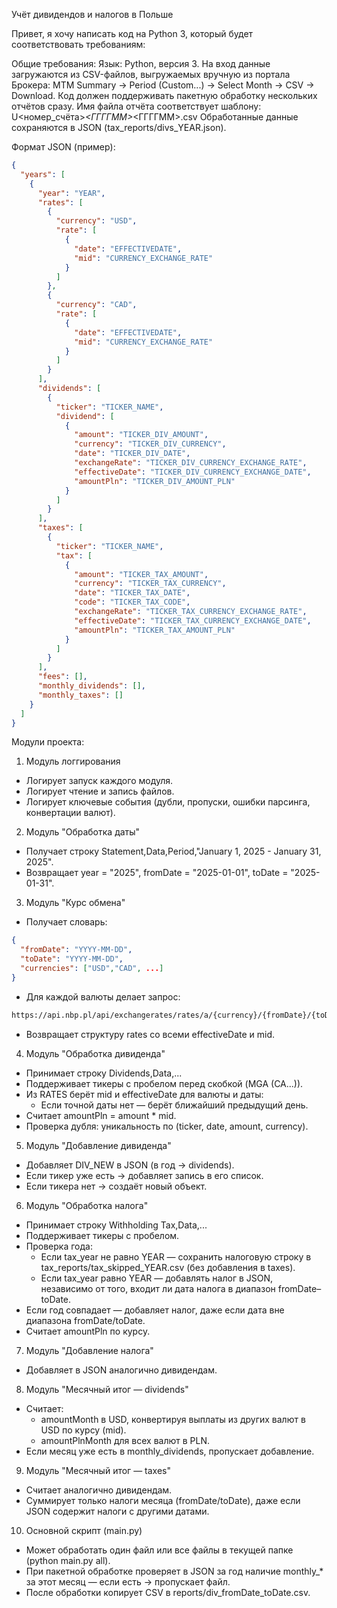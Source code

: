 Учёт дивидендов и налогов в Польше

Привет, я хочу написать код на Python 3, который будет соответствовать требованиям:

Общие требования:
Язык: Python, версия 3.
На вход данные загружаются из CSV-файлов, выгружаемых вручную из портала Брокера:
MTM Summary → Period (Custom...) → Select Month → CSV → Download.
Код должен поддерживать пакетную обработку нескольких отчётов сразу.
Имя файла отчёта соответствует шаблону: U<номер_счёта>_<ГГГГММ>_<ГГГГММ>.csv
Обработанные данные сохраняются в JSON (tax_reports/divs_YEAR.json).

Формат JSON (пример):
```json
{
  "years": [
    {
      "year": "YEAR",
      "rates": [
        {
          "currency": "USD",
          "rate": [
            {
              "date": "EFFECTIVEDATE",
              "mid": "CURRENCY_EXCHANGE_RATE"
            }
          ]
        },
        {
          "currency": "CAD",
          "rate": [
            {
              "date": "EFFECTIVEDATE",
              "mid": "CURRENCY_EXCHANGE_RATE"
            }
          ]
        }
      ],
      "dividends": [
        {
          "ticker": "TICKER_NAME",
          "dividend": [
            {
              "amount": "TICKER_DIV_AMOUNT",
              "currency": "TICKER_DIV_CURRENCY",
              "date": "TICKER_DIV_DATE",
              "exchangeRate": "TICKER_DIV_CURRENCY_EXCHANGE_RATE",
              "effectiveDate": "TICKER_DIV_CURRENCY_EXCHANGE_DATE",
              "amountPln": "TICKER_DIV_AMOUNT_PLN"
            }
          ]
        }
      ],
      "taxes": [
        {
          "ticker": "TICKER_NAME",
          "tax": [
            {
              "amount": "TICKER_TAX_AMOUNT",
              "currency": "TICKER_TAX_CURRENCY",
              "date": "TICKER_TAX_DATE",
              "code": "TICKER_TAX_CODE",
              "exchangeRate": "TICKER_TAX_CURRENCY_EXCHANGE_RATE",
              "effectiveDate": "TICKER_TAX_CURRENCY_EXCHANGE_DATE",
              "amountPln": "TICKER_TAX_AMOUNT_PLN"
            }
          ]
        }
      ],
      "fees": [],
      "monthly_dividends": [],
      "monthly_taxes": []
    }
  ]
}
```

Модули проекта:

1. Модуль логгирования

- Логирует запуск каждого модуля.
- Логирует чтение и запись файлов.
- Логирует ключевые события (дубли, пропуски, ошибки парсинга, конвертации валют).

2. Модуль "Обработка даты"

- Получает строку Statement,Data,Period,"January 1, 2025 - January 31, 2025".
- Возвращает year = "2025", fromDate = "2025-01-01", toDate = "2025-01-31".

3. Модуль "Курс обмена"

- Получает словарь:
```json
{
  "fromDate": "YYYY-MM-DD",
  "toDate": "YYYY-MM-DD",
  "currencies": ["USD","CAD", ...]
}
```
- Для каждой валюты делает запрос:
```txt
https://api.nbp.pl/api/exchangerates/rates/a/{currency}/{fromDate}/{toDate}?format=json
```
- Возвращает структуру rates со всеми effectiveDate и mid.

4. Модуль "Обработка дивиденда"
- Принимает строку Dividends,Data,...
- Поддерживает тикеры с пробелом перед скобкой (MGA (CA...)).
- Из RATES берёт mid и effectiveDate для валюты и даты:
  - Если точной даты нет — берёт ближайший предыдущий день.
- Считает amountPln = amount * mid.
- Проверка дубля: уникальность по (ticker, date, amount, currency).

5. Модуль "Добавление дивиденда"
- Добавляет DIV_NEW в JSON (в год → dividends).
- Если тикер уже есть → добавляет запись в его список.
- Если тикера нет → создаёт новый объект.

6. Модуль "Обработка налога"
- Принимает строку Withholding Tax,Data,...
- Поддерживает тикеры с пробелом.
- Проверка года:
  - Если tax_year не равно YEAR — сохранить налоговую строку в tax_reports/tax_skipped_YEAR.csv (без добавления в taxes).
  - Если tax_year равно YEAR — добавлять налог в JSON, независимо от того, входит ли дата налога в диапазон fromDate–toDate.
- Если год совпадает — добавляет налог, даже если дата вне диапазона fromDate/toDate.
- Считает amountPln по курсу.

7. Модуль "Добавление налога"
- Добавляет в JSON аналогично дивидендам.

8. Модуль "Месячный итог — dividends"
- Считает:
  - amountMonth в USD, конвертируя выплаты из других валют в USD по курсу (mid).
  - amountPlnMonth для всех валют в PLN.
- Если месяц уже есть в monthly_dividends, пропускает добавление.

9. Модуль "Месячный итог — taxes"
- Считает аналогично дивидендам.
- Суммирует только налоги месяца (fromDate/toDate), даже если JSON содержит налоги с другими датами.

10. Основной скрипт (main.py)
- Может обработать один файл или все файлы в текущей папке (python main.py all).
- При пакетной обработке проверяет в JSON за год наличие monthly_* за этот месяц — если есть → пропускает файл.
- После обработки копирует CSV в reports/div_fromDate_toDate.csv.
